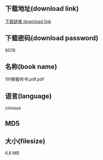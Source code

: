 ## 下载地址(download link)
[下载链接 download link](https://voluble-croquembouche-d321dc.netlify.app/?s=191%E6%9F%B3%E6%AF%85%E4%BC%A0%E4%B9%A6.pdf)

## 下载密码(download password)
8078

## 名称(book name)
191柳毅传书.pdf.pdf

## 语言(language)
chinese

## MD5


## 大小(filesize)
6.8 MB
